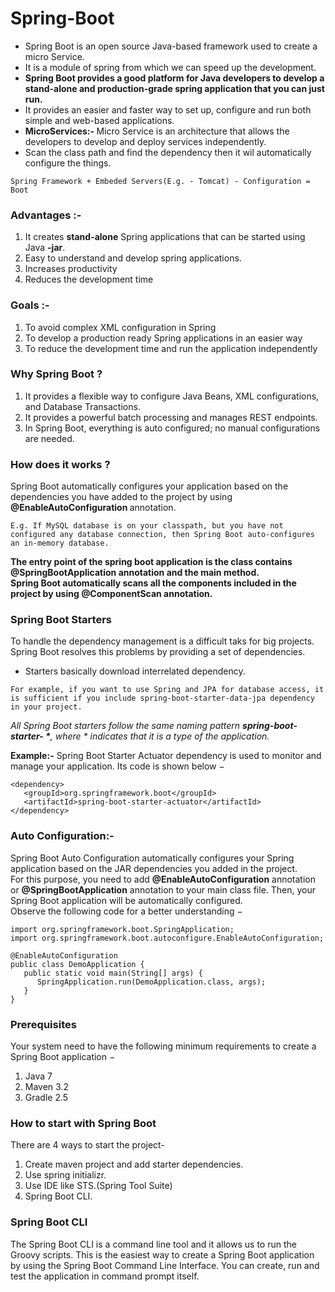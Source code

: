 # Spring-Boot
* Spring Boot is an open source Java-based framework used to create a micro Service.
* It is a module of spring from which we can speed up the development. 
* **Spring Boot provides a good platform for Java developers to develop a stand-alone and production-grade spring application that you can just run.**
* It provides an easier and faster way to set up, configure and run both simple and web-based applications. 
* <b> MicroServices:- </b> Micro Service is an architecture that allows the developers to develop and deploy services independently. 
* Scan the class path and find the dependency then it wil automatically configure the things. 

```
Spring Framework + Embeded Servers(E.g. - Tomcat) - Configuration = Boot
```

### Advantages :- 
1. It creates **stand-alone** Spring applications that can be started using Java **-jar**.
2. Easy to understand and develop spring applications.
3. Increases productivity
4. Reduces the development time

### Goals :-
1. To avoid complex XML configuration in Spring
2. To develop a production ready Spring applications in an easier way
3. To reduce the development time and run the application independently

### Why Spring Boot ?
1. It provides a flexible way to configure Java Beans, XML configurations, and Database Transactions.
2. It provides a powerful batch processing and manages REST endpoints.
3. In Spring Boot, everything is auto configured; no manual configurations are needed.

### How does it works ?
Spring Boot automatically configures your application based on the dependencies you have added to the project by using <b> @EnableAutoConfiguration </b> annotation.
```
E.g. If MySQL database is on your classpath, but you have not configured any database connection, then Spring Boot auto-configures an in-memory database.
```

**The entry point of the spring boot application is the class contains @SpringBootApplication annotation and the main method.** <br>
**Spring Boot automatically scans all the components included in the project by using @ComponentScan annotation.**

### Spring Boot Starters
To handle the dependency management is a difficult taks for big projects. Spring Boot resolves this problems by providing a set of dependencies.
* Starters basically download interrelated dependency. 
```
For example, if you want to use Spring and JPA for database access, it is sufficient if you include spring-boot-starter-data-jpa dependency in your project.
```
_All Spring Boot starters follow the same naming pattern <b>spring-boot-starter- *</b>, where * indicates that it is a type of the application._

**Example:-** Spring Boot Starter Actuator dependency is used to monitor and manage your application. Its code is shown below −
```
<dependency>
   <groupId>org.springframework.boot</groupId>
   <artifactId>spring-boot-starter-actuator</artifactId>
</dependency>
```

### Auto Configuration:- 
Spring Boot Auto Configuration automatically configures your Spring application based on the JAR dependencies you added in the project. <br>
For this purpose, you need to add **@EnableAutoConfiguration** annotation or **@SpringBootApplication** annotation to your main class file. Then, your Spring Boot application will be automatically configured.<br>
Observe the following code for a better understanding −
```
import org.springframework.boot.SpringApplication;
import org.springframework.boot.autoconfigure.EnableAutoConfiguration;

@EnableAutoConfiguration
public class DemoApplication {
   public static void main(String[] args) {
      SpringApplication.run(DemoApplication.class, args);
   }
}
```

### Prerequisites
Your system need to have the following minimum requirements to create a Spring Boot application −
1. Java 7
2. Maven 3.2
3. Gradle 2.5

### How to start with Spring Boot
There are 4 ways to start the project-
1. Create maven project and add starter dependencies.
2. Use spring initializr.
3. Use IDE like STS.(Spring Tool Suite)
4. Spring Boot CLI. 

### Spring Boot CLI
The Spring Boot CLI is a command line tool and it allows us to run the Groovy scripts. This is the easiest way to create a Spring Boot application by using the Spring Boot Command Line Interface. You can create, run and test the application in command prompt itself.